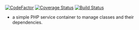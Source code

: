 [![CodeFactor](https://www.codefactor.io/repository/github/neil-mc-m/phpspec-container/badge)](https://www.codefactor.io/repository/github/neil-mc-m/phpspec-container)
[![Coverage Status](https://coveralls.io/repos/github/neil-mc-m/phpspec-container/badge.svg?branch=master)](https://coveralls.io/github/neil-mc-m/phpspec-container?branch=master)
[![Build Status](https://travis-ci.org/neil-mc-m/phpspec-container.svg?branch=master)](https://travis-ci.org/neil-mc-m/phpspec-container)
- a simple PHP service container to manage classes and their dependencies.
